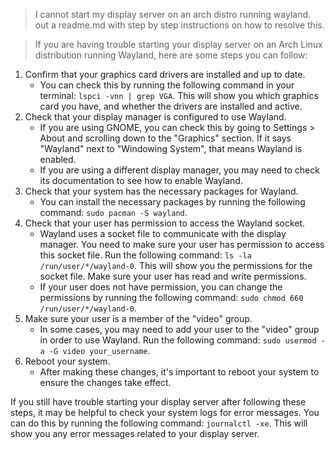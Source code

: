 > I cannot start my display server on an arch distro running wayland. out a readme.md with step by step instructions on how to resolve this.

> If you are having trouble starting your display server on an Arch Linux distribution running Wayland, here are some steps you can follow:

1. Confirm that your graphics card drivers are installed and up to date.
   - You can check this by running the following command in your terminal: `lspci -vnn | grep VGA`. This will show you which graphics card you have, and whether the drivers are installed and active.
2. Check that your display manager is configured to use Wayland.
   - If you are using GNOME, you can check this by going to Settings > About and scrolling down to the "Graphics" section. If it says "Wayland" next to "Windowing System", that means Wayland is enabled.
   - If you are using a different display manager, you may need to check its documentation to see how to enable Wayland.
3. Check that your system has the necessary packages for Wayland.
   - You can install the necessary packages by running the following command: `sudo pacman -S wayland`.
4. Check that your user has permission to access the Wayland socket.
   - Wayland uses a socket file to communicate with the display manager. You need to make sure your user has permission to access this socket file. Run the following command: `ls -la /run/user/*/wayland-0`. This will show you the permissions for the socket file. Make sure your user has read and write permissions.
   - If your user does not have permission, you can change the permissions by running the following command: `sudo chmod 660 /run/user/*/wayland-0`.
5. Make sure your user is a member of the "video" group.
   - In some cases, you may need to add your user to the "video" group in order to use Wayland. Run the following command: `sudo usermod -a -G video your_username`.
6. Reboot your system.
   - After making these changes, it's important to reboot your system to ensure the changes take effect.

If you still have trouble starting your display server after following these steps, it may be helpful to check your system logs for error messages. You can do this by running the following command: `journalctl -xe`. This will show you any error messages related to your display server.